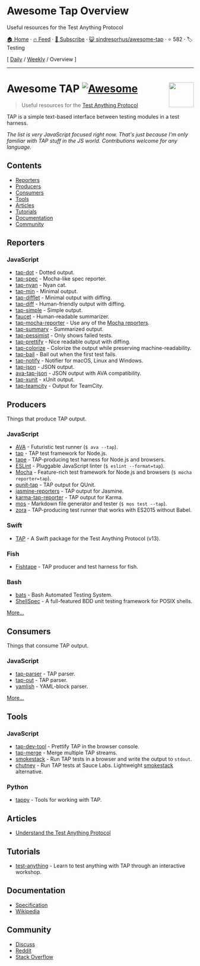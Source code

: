 # Awesome Tap Overview

Useful resources for the Test Anything Protocol

[🏠 Home](/README.md) · [🔥 Feed](https://test.trackawesomelist.com/sindresorhus/awesome-tap/feed.xml) · [📮 Subscribe](https://trackawesomelist.us17.list-manage.com/subscribe?u=d2f0117aa829c83a63ec63c2f&id=36a103854c) · [😺 sindresorhus/awesome-tap](https://github.com/sindresorhus/awesome-tap/blob/main/readme.md) · ⭐ 582 · 🏷️ Testing

[ [Daily](/content/sindresorhus/awesome-tap/README.md) / [Weekly](/content/sindresorhus/awesome-tap/week/README.md) / Overview ]

---

# Awesome TAP [![Awesome](https://awesome.re/badge.svg)](https://awesome.re) [<img src="https://testanything.org/images/tap.png" width="67" align="right">](https://testanything.org)

> Useful resources for the [Test Anything Protocol](https://testanything.org)

TAP is a simple text-based interface between testing modules in a test harness.

*The list is very JavaScript focused right now. That's just because I'm only familiar with TAP stuff in the JS world. Contributions welcome for any language.*

## Contents

*   [Reporters](#reporters)
*   [Producers](#producers)
*   [Consumers](#consumers)
*   [Tools](#tools)
*   [Articles](#articles)
*   [Tutorials](#tutorials)
*   [Documentation](#documentation)
*   [Community](#community)

## Reporters

### JavaScript

*   [tap-dot](https://github.com/scottcorgan/tap-dot) - Dotted output.
*   [tap-spec](https://github.com/scottcorgan/tap-spec) - Mocha-like spec reporter.
*   [tap-nyan](https://github.com/calvinmetcalf/tap-nyan) - Nyan cat.
*   [tap-min](https://github.com/derhuerst/tap-min) - Minimal output.
*   [tap-difflet](https://github.com/namuol/tap-difflet) - Minimal output with diffing.
*   [tap-diff](https://github.com/axross/tap-diff) - Human-friendly output with diffing.
*   [tap-simple](https://github.com/joeybaker/tap-simple) - Simple output.
*   [faucet](https://github.com/substack/faucet) - Human-readable summarizer.
*   [tap-mocha-reporter](https://github.com/isaacs/tap-mocha-reporter) - Use any of the [Mocha reporters](https://github.com/isaacs/tap-mocha-reporter/tree/master/lib/reporters).
*   [tap-summary](https://github.com/zoubin/tap-summary) - Summarized output.
*   [tap-pessimist](https://github.com/clux/tap-pessimist) - Only shows failed tests.
*   [tap-prettify](https://github.com/toolness/tap-prettify) - Nice readable output with diffing.
*   [tap-colorize](https://github.com/substack/tap-colorize) - Colorize the output while preserving machine-readability.
*   [tap-bail](https://github.com/juliangruber/tap-bail) - Bail out when the first test fails.
*   [tap-notify](https://github.com/axross/tap-notify) - Notifier for macOS, Linux and Windows.
*   [tap-json](https://github.com/gummesson/tap-json) - JSON output.
*   [ava-tap-json](https://github.com/yovasx2/ava-tap-json) - JSON output with AVA compatibility.
*   [tap-xunit](https://github.com/aghassemi/tap-xunit) - xUnit output.
*   [tap-teamcity](https://github.com/smockle/tap-teamcity) - Output for TeamCity.

## Producers

Things that produce TAP output.

### JavaScript

*   [AVA](https://github.com/sindresorhus/ava) - Futuristic test runner (`$ ava --tap`).
*   [tap](https://github.com/isaacs/node-tap) - TAP test framework for Node.js.
*   [tape](https://github.com/substack/tape) - TAP-producing test harness for Node.js and browsers.
*   [ESLint](https://eslint.org/docs/user-guide/formatters/#tap) - Pluggable JavaScript linter (`$ eslint --format=tap`).
*   [Mocha](https://mochajs.org) - Feature-rich test framework for Node.js and browsers (`$ mocha reporter=tap`).
*   [qunit-tap](https://github.com/twada/qunit-tap) - TAP output for QUnit.
*   [jasmine-reporters](https://github.com/larrymyers/jasmine-reporters) - TAP output for Jasmine.
*   [karma-tap-reporter](https://github.com/fumiakiy/karma-tap-reporter) - TAP output for Karma.
*   [mos](https://github.com/zkochan/mos) - Markdown file generator and tester (`$ mos test --tap`).
*   [zora](https://github.com/lorenzofox3/zora) - TAP-producing test runner that works with ES2015 without Babel.

### Swift

*   [TAP](https://github.com/swiftdocorg/tap) - A Swift package for the Test Anything Protocol (v13).

### Fish

*   [Fishtape](https://github.com/fisherman/fishtape) - TAP producer and test harness for fish.

### Bash

*   [bats](https://github.com/sstephenson/bats) - Bash Automated Testing System.
*   [ShellSpec](https://github.com/shellspec/shellspec) - A full-featured BDD unit testing framework for POSIX shells.

[More…](https://testanything.org/producers.html)

## Consumers

Things that consume TAP output.

### JavaScript

*   [tap-parser](https://github.com/substack/tap-parser) - TAP parser.
*   [tap-out](https://github.com/scottcorgan/tap-out) - TAP parser.
*   [yamlish](https://github.com/isaacs/yamlish) - YAML-block parser.

[More…](https://testanything.org/consumers.html)

## Tools

### JavaScript

*   [tap-dev-tool](https://github.com/Jam3/tap-dev-tool) - Prettify TAP in the browser console.
*   [tap-merge](https://github.com/anko/tap-merge) - Merge multiple TAP streams.
*   [smokestack](https://github.com/hughsk/smokestack) - Run TAP tests in a browser and write the output to `stdout`.
*   [chutney](https://github.com/derhuerst/chutney) - Run TAP tests at Sauce Labs. Lightweight [smokestack](https://github.com/hughsk/smokestack) alternative.

### Python

*   [tappy](https://github.com/mblayman/tappy) - Tools for working with TAP.

## Articles

*   [Understand the Test Anything Protocol](https://www.effectiveperlprogramming.com/2011/05/understand-the-test-anything-protocol/)

## Tutorials

*   [test-anything](https://github.com/finnp/test-anything) - Learn to test anything with TAP through an interactive workshop.

## Documentation

*   [Specification](https://testanything.org/tap-version-13-specification.html)
*   [Wikipedia](https://en.wikipedia.org/wiki/Test_Anything_Protocol)

## Community

*   [Discuss](https://github.com/TestAnything/Specification/issues)
*   [Reddit](https://www.reddit.com/r/testanythingprotocol)
*   [Stack Overflow](https://stackoverflow.com/questions/tagged/tap)


